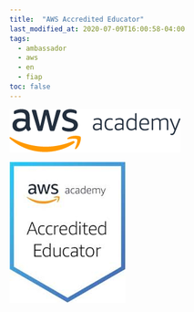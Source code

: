 ```yaml
---
title:  "AWS Accredited Educator"
last_modified_at: 2020-07-09T16:00:58-04:00
tags:
  - ambassador 
  - aws
  - en
  - fiap
toc: false
---
```


[![](/assets/images/posts/2020-07-09-aws-academy/01.png)](https://aws.amazon.com/pt/training/awsacademy/)

![](/assets/images/posts/2020-07-09-aws-academy/02.jpeg)
